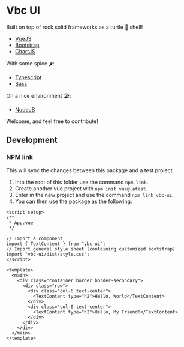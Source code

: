 # Vbc UI

Built on top of rock solid frameworks as a turtle 🐢 shell!

- [VueJS](https://vuejs.org/)
- [Bootstrap](https://getbootstrap.com/)
- [ChartJS](https://www.chartjs.org/)

With some spice 🌶️:

- [Typescript](https://www.typescriptlang.org/)
- [Sass](https://sass-lang.com/)

On a nice environment 🏖️:

- [NodeJS](https://nodejs.org/en/)

Welcome, and feel free to contribute!

## Development

### NPM link

This will sync the changes between this package and a test project.

1. into the root of this folder use the command `npm link`.
2. Create another vue project with `npm init vue@latest`.
3. Enter in the new project and use the command `npm link vbc-ui`.
4. You can then use the package as the following:

```vue
<script setup>
/**
 * App.vue
 */

// Import a component
import { TextContent } from "vbc-ui";
// Import general style sheet (containing customized bootstrap)
import "vbc-ui/dist/style.css";
</script>

<template>
  <main>
    <div class="container border border-secondary">
      <div class="row">
        <div class="col-6 text-center">
          <TextContent type="h2">Hello, World</TextContent>
        </div>
        <div class="col-6 text-center">
          <TextContent type="h2">Hello, My Friend!</TextContent>
        </div>
      </div>
    </div>
  </main>
</template>
```
